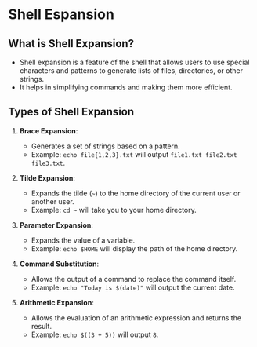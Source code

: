 # Shell Espansion

## What is Shell Expansion?

- Shell expansion is a feature of the shell that allows users to use special characters and patterns to generate lists of files, directories, or other strings.
- It helps in simplifying commands and making them more efficient.

## Types of Shell Expansion

1. **Brace Expansion**:
   - Generates a set of strings based on a pattern.
   - Example: `echo file{1,2,3}.txt` will output `file1.txt file2.txt file3.txt`.

2. **Tilde Expansion**:
    - Expands the tilde (`~`) to the home directory of the current user or
    another user.
    - Example: `cd ~` will take you to your home directory.

3. **Parameter Expansion**:
    - Expands the value of a variable.
    - Example: `echo $HOME` will display the path of the home directory.

4. **Command Substitution**:
    - Allows the output of a command to replace the command itself.
    - Example: `echo "Today is $(date)"` will output the current date.

5. **Arithmetic Expansion**:
    - Allows the evaluation of an arithmetic expression and returns the result.
    - Example: `echo $((3 + 5))` will output `8`.
